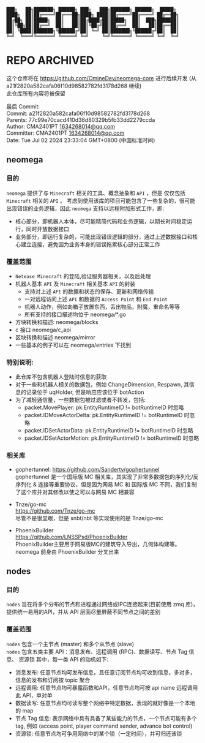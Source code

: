 ``` raw
███╗   ██╗███████╗ ██████╗ ███╗   ███╗███████╗ ██████╗  █████╗   
████╗  ██║██╔════╝██╔═══██╗████╗ ████║██╔════╝██╔════╝ ██╔══██╗  
██╔██╗ ██║█████╗  ██║   ██║██╔████╔██║█████╗  ██║  ███╗███████║  
██║╚██╗██║██╔══╝  ██║   ██║██║╚██╔╝██║██╔══╝  ██║   ██║██╔══██║  
██║ ╚████║███████╗╚██████╔╝██║ ╚═╝ ██║███████╗╚██████╔╝██║  ██║  
╚═╝  ╚═══╝╚══════╝ ╚═════╝ ╚═╝     ╚═╝╚══════╝ ╚═════╝ ╚═╝  ╚═╝  
``` 
# REPO ARCHIVED
这个仓库将在 https://github.com/OmineDev/neomega-core 进行后续开发 
(从 a21f2820a582cafa06f10d98582782fd3178d268 继续)   
此仓库所有内容将被保留  


最后 Commit:  
Commit: a21f2820a582cafa06f10d98582782fd3178d268  
Parents: 77c99e70cacd410d36d80329b5fb33dd2279ccda  
Author: CMA2401PT <1634268014@qq.com>  
Committer: CMA2401PT <1634268014@qq.com>  
Date: Tue Jul 02 2024 23:33:04 GMT+0800 (中国标准时间)  

## neomega
### 目的
`neomega` 提供了与 `Minecraft` 相关的工具、概念抽象和 `API` ，但是 仅仅包括 `Minecraft` 相关的 `API` 。
考虑到使用该库的项目可能包含了一些复杂的，很可能出现错误的业务逻辑，因此 `neomega` 支持以远程附加形式工作，即:
  - 核心部分，即机器人本体，尽可能精简代码和业务逻辑，以期长时间稳定运行，同时开放数据接口
  - 业务部分，即运行复杂的，可能出现错误逻辑的部分，通过上述数据接口和核心建立连接，避免因为业务本身的错误拖累核心部分正常工作
### 覆盖范围
- `Netease Minecraft` 的登陆,验证服务器相关，以及后处理
- 机器人基本 `API` 及 `Minecraft` 相关基本 `API` 的封装
  - 支持对上述 `API` 的数据和状态的保存、更新和网络传输
  - 一对远程访问上述 `API` 和数据的 `Access Point` 和 `End Point`
  - 机器人动作，例如向箱子放置东西，丢出物品，附魔，重命名等等
  - 所有支持的接口描述均位于 neomega/*.go
- 方块转换和描述: neomega/blocks
- c 接口 neomega/c_api
- 区块转换和描述 neomega/mirror
- 一些基本的例子可以在 neomega/entries 下找到

### 特别说明:
- 此仓库不包含机器人登陆时信息的获取
- 对于一些和机器人相关的数据包，例如 ChangeDimension, Respawn, 其信息的记录位于 uqHolder, 但是响应应该位于 botAction  
- 为了减轻通信量，一些数据包被过滤或者不转发，包括:  
  - packet.MovePlayer: pk.EntityRuntimeID != botRuntimeID 时忽略
  - packet.IDMoveActorDelta: pk.EntityRuntimeID != botRuntimeID 时忽略
  - packet.IDSetActorData: pk.EntityRuntimeID != botRuntimeID 时忽略
  - packet.IDSetActorMotion: pk.EntityRuntimeID != botRuntimeID 时忽略

### 相关库
- gophertunnel: 
https://github.com/Sandertv/gophertunnel  
gophertunnel 是一个国际版 MC 相关库，其实现了非常多数据包的序列化/反序列化 & 连接等重要协议，但是因为网易 MC 和 国际版 MC 不同，我们复制了这个库并对其修改以使之可以与网易 MC 相兼容

 
- Tnze/go-mc   
https://github.com/Tnze/go-mc  
尽管不是很显眼，但是 snbt/nbt 等实现使用的是 Tnze/go-mc

 
- PhoenixBuilder  
https://github.com/LNSSPsd/PhoenixBuilder  
PhoenixBuilder主要用于网易版MC的建筑导入导出，几何体构建等。neomega 前身由 PhoenixBuilder 分叉出来

## nodes
### 目的
`nodes` 旨在将多个分布的节点和进程通过网络或IPC连接起来(目前使用 zmq 库)，提供统一易用的API，并从 API 层面尽量屏蔽不同节点之间的差别  

### 覆盖范围
`nodes` 包含一个主节点 (master) 和多个从节点 (slave)  
`nodes` 包含五类主要 API：消息发布、远程调用 (RPC)、数据读写、节点 Tag 信息、 资源锁
其中，每一类 API 的动机如下:  
- 消息发布: 任意节点均可发布信息，且任意订阅节点均可收到信息，多对多，信息的发布和订阅按 topic 聚合
- 远程调用: 任意节点均可暴露函数和API，任意节点均可按 api name 远程调用此 API，单对单
- 数据读写: 任意节点均可读写整个网络中特定数据，表现的就好像是一个本地的 map
- 节点 Tag 信息: 表示网络中具有具备了某些能力的节点，一个节点可能有多个 tag, 例如 (access point, player command sender, advance bot control)
- 资源锁: 任意节点均可争用网络中的某个锁（一定时间），并可归还该锁